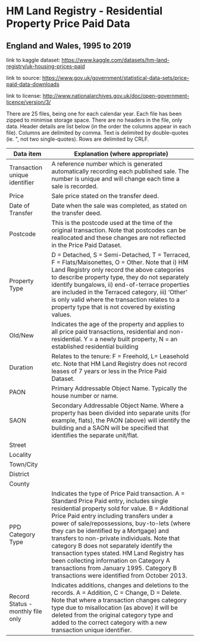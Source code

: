 # HM Land Registry - Residential Property Price Paid Data
## England and Wales, 1995 to 2019

link to kaggle dataset: https://www.kaggle.com/datasets/hm-land-registry/uk-housing-prices-paid

link to source: https://www.gov.uk/government/statistical-data-sets/price-paid-data-downloads

link to license: http://www.nationalarchives.gov.uk/doc/open-government-licence/version/3/

There are 25 files, being one for each calendar year. 
Each file has been zipped to minimise storage space. 
There are no headers in the file, only data. 
Header details are list below (in the order the columns appear in each file). 
Columns are delimited by comma. 
Text is delimited by double-quotes (ie. ", not two single-quotes). 
Rows are delimited by CRLF. 


|Data item|Explanation (where appropriate)|
|---------|-------------------------------|
|Transaction unique identifier	|A reference number which is generated automatically recording each published sale. The number is unique and will change each time a sale is recorded.|
|Price	|Sale price stated on the transfer deed.|
|Date of Transfer	|Date when the sale was completed, as stated on the transfer deed.|
|Postcode	|This is the postcode used at the time of the original transaction. Note that postcodes can be reallocated and these changes are not reflected in the Price Paid Dataset.|
|Property Type	|D = Detached, S = Semi-Detached, T = Terraced, F = Flats/Maisonettes, O = Other.  Note that i) HM Land Registry only record the above categories to describe property type, they do not separately identify bungalows, ii) end-of-terrace properties are included in the Terraced category, iii) ‘Other’ is only valid where the transaction relates to a property type that is not covered by existing values.|
|Old/New	|Indicates the age of the property and applies to all price paid transactions, residential and non-residential. Y = a newly built property, N = an established residential building|
|Duration	|Relates to the tenure: F = Freehold, L= Leasehold etc. Note that HM Land Registry does not record leases of 7 years or less in the Price Paid Dataset.|
|PAON	|Primary Addressable Object Name. Typically the house number or name.|
|SAON	|Secondary Addressable Object Name. Where a property has been divided into separate units (for example, flats), the PAON (above) will identify the building and a SAON will be specified that identifies the separate unit/flat.|
|Street	 ||
|Locality	 ||
|Town/City	 ||
|District	 ||
|County	 ||
|PPD Category Type	|Indicates the type of Price Paid transaction. A = Standard Price Paid entry, includes single residential property sold for value. B = Additional Price Paid entry including transfers under a power of sale/repossessions, buy-to-lets (where they can be identified by a Mortgage) and transfers to non-private individuals. Note that category B does not separately identify the transaction types stated. HM Land Registry has been collecting information on Category A transactions from January 1995. Category B transactions were identified from October 2013.|
|Record Status - monthly file only	|Indicates additions, changes and deletions to the records. A = Addition, C = Change, D = Delete. Note that where a transaction changes category type due to misallocation (as above) it will be deleted from the original category type and added to the correct category with a new transaction unique identifier.|

